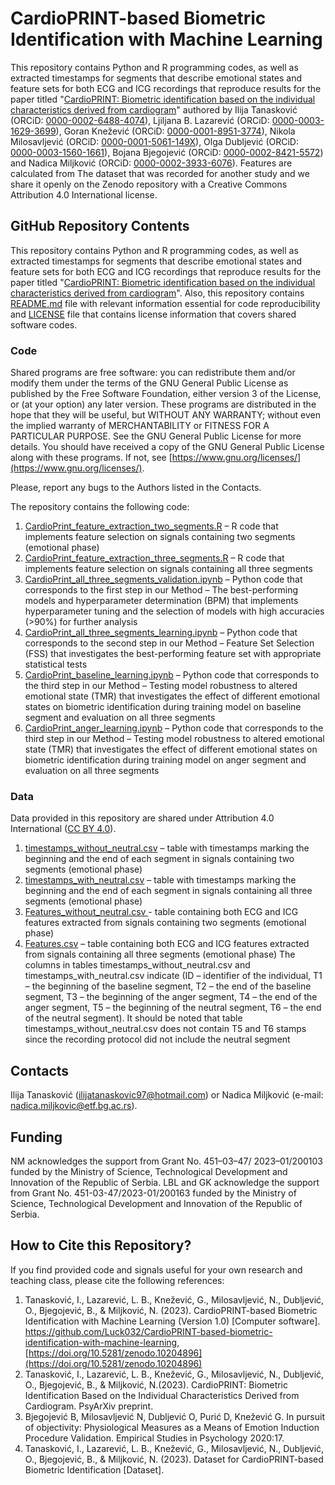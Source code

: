 # CardioPRINT-based Biometric Identification with Machine Learning
This repository contains Python and R programming codes, as well as extracted timestamps for segments that describe emotional states and feature sets for both ECG and ICG recordings that reproduce results for the paper titled "[CardioPRINT: Biometric identification based on the individual characteristics derived from cardiogram](link)" authored by Ilija Tanasković (ORCiD: [0000-0002-6488-4074](https://orcid.org/0000-0002-6488-4074)), Ljiljana B. Lazarević (ORCiD: [0000-0003-1629-3699](https://orcid.org/0000-0003-1629-3699)), Goran Knežević (ORCiD: [0000-0001-8951-3774](https://orcid.org/0000-0001-8951-3774)), Nikola Milosavljević (ORCiD: [0000-0001-5061-149X](https://orcid.org/0000-0001-5061-149X)), Olga Dubljević (ORCiD: [0000-0003-1560-1661](https://orcid.org/0000-0003-1560-1661)), Bojana Bjegojević (ORCiD: [0000-0002-8421-5572](https://orcid.org/0000-0002-8421-5572)) and Nadica Miljković (ORCiD: [0000-0002-3933-6076](https://orcid.org/0000-0002-3933-6076)). Features are calculated  from The dataset that was recorded for another study and we share it openly on the Zenodo repository with a Creative Commons Attribution 4.0 International license.

## GitHub Repository Contents
This repository contains Python and R programming codes, as well as extracted timestamps for segments that describe emotional states and feature sets for both ECG and ICG recordings that reproduce results for the paper titled "[CardioPRINT: Biometric identification based on the individual characteristics derived from cardiogram](link)".
Also, this repository contains [README.md](https://github.com/Luck032/CardioPRINT-biometric-identification-with-machine-learning/blob/main/README.md) file with relevant information essential for code reproducibility and [LICENSE](https://github.com/Luck032/CardioPRINT-biometric-identification-with-machine-learning/blob/main/LICENSE) file that contains license information that covers shared software codes.

### Code
Shared programs are free software: you can redistribute them and/or modify them under the terms of the GNU General Public License as published by the Free Software Foundation, either version 3 of the License, or (at your option) any later version. These programs are distributed in the hope that they will be useful, but WITHOUT ANY WARRANTY; without even the implied warranty of MERCHANTABILITY or FITNESS FOR A PARTICULAR PURPOSE. See the GNU General Public License for more details. You should have received a copy of the GNU General Public License along with these programs. If not, see [https://www.gnu.org/licenses/](https://www.gnu.org/licenses/).

Please, report any bugs to the Authors listed in the Contacts.

The repository contains the following code:

1)	[CardioPrint_feature_extraction_two_segments.R](https://github.com/Luck032/CardioPRINT-biometric-identification-with-machine-learning/blob/main/CardioPrint_feature_extraction_two_segments.R) – R code that implements feature selection on signals containing two segments (emotional phase)
2)	[CardioPrint_feature_extraction_three_segments.R](https://github.com/Luck032/CardioPRINT-biometric-identification-with-machine-learning/blob/main/CardioPrint_feature_extraction_three_segments.R) – R code that implements feature selection on signals containing all three segments
3)	[CardioPrint_all_three_segments_validation.ipynb](https://github.com/Luck032/CardioPRINT-biometric-identification-with-machine-learning/blob/main/CardioPrint_all_three_segments_validation.ipynb) – Python code that corresponds to the first step in our Method – The best-performing models and hyperparameter determination (BPM) that implements hyperparameter tuning and the selection of models with high accuracies (>90%) for further analysis
4)	[CardioPrint_all_three_segments_learning.ipynb](https://github.com/Luck032/CardioPRINT-biometric-identification-with-machine-learning/blob/main/CardioPrint_all_three_segments_learning.ipynb) – Python code that corresponds to the second step in our Method – Feature Set Selection (FSS) that investigates the best-performing feature set with appropriate statistical tests
5)	[CardioPrint_baseline_learning.ipynb](https://github.com/Luck032/CardioPRINT-biometric-identification-with-machine-learning/blob/main/CardioPrint_baseline_learning.ipynb) – Python code that corresponds to the third step in our Method – Testing model robustness to altered emotional state (TMR) that investigates the effect of different emotional states on biometric identification during training model on baseline segment and evaluation on all three segments
6)	[CardioPrint_anger_learning.ipynb](https://github.com/Luck032/CardioPRINT-biometric-identification-with-machine-learning/blob/main/CardioPrint_anger_learning.ipynb) – Python code that corresponds to the third step in our Method – Testing model robustness to altered emotional state (TMR) that investigates the effect of different emotional states on biometric identification during training model on anger segment and evaluation on all three segments

### Data
Data provided in this repository are shared under Attribution 4.0 International ([CC BY 4.0](https://creativecommons.org/licenses/by/4.0/)). 

1)	[timestamps_without_neutral.csv](https://github.com/Luck032/CardioPRINT-biometric-identification-with-machine-learning/blob/main/timestamps_without_neutral.csv) – table with timestamps marking the beginning and the end of each segment in signals containing two segments (emotional phase)
2)	[timestamps_with_neutral.csv](https://github.com/Luck032/CardioPRINT-biometric-identification-with-machine-learning/blob/main/timestamps_with_neutral.csv) – table with timestamps marking the beginning and the end of each segment in signals containing all three segments (emotional phase)
3)	[Features_without_neutral.csv ](https://github.com/Luck032/CardioPRINT-biometric-identification-with-machine-learning/blob/main/Features_without_neutral.csv) - table containing both ECG and ICG features extracted from signals containing two segments (emotional phase)
4)	[Features.csv](https://github.com/Luck032/CardioPRINT-biometric-identification-with-machine-learning/blob/main/Features.csv) – table containing both ECG and ICG features extracted from signals containing all three segments (emotional phase)
The columns in tables timestamps_without_neutral.csv and  timestamps_with_neutral.csv indicate (ID – identifier of the individual, T1 – the beginning of the baseline segment, T2 – the end of the baseline segment, T3 – the beginning of the anger segment, T4 – the end of the anger segment, T5 – the beginning of the neutral segment, T6 – the end of the neutral segment).
It should be noted that table timestamps_without_neutral.csv does not contain T5 and T6 stamps since the recording protocol did not include the neutral segment

## Contacts
Ilija Tanasković ([ilijatanaskovic97@hotmail.com](mailto:ilijatanaskovic97@hotmail.com)) or Nadica Miljković (e-mail: [nadica.miljkovic@etf.bg.ac.rs](mailto:nadica.miljkovic@etf.bg.ac.rs)).

## Funding
NM acknowledges the support from Grant No. 451–03–47/ 2023–01/200103 funded by the Ministry of Science, Technological Development and Innovation of the Republic of Serbia. LBL and GK acknowledge the support from Grant No. 451-03-47/2023-01/200163 funded by the Ministry of Science, Technological Development and Innovation of the Republic of Serbia.

## How to Cite this Repository?
If you find provided code and signals useful for your own research and teaching class, please cite the following references:
1) Tanasković, I., Lazarević, L. B., Knežević, G., Milosavljević, N., Dubljević, O., Bjegojević, B., & Miljković, N. (2023). CardioPRINT-based Biometric Identification with Machine Learning (Version 1.0) [Computer software]. https://github.com/Luck032/CardioPRINT-based-biometric-identification-with-machine-learning, [https://doi.org/10.5281/zenodo.10204896](https://doi.org/10.5281/zenodo.10204896)
2) Tanasković, I., Lazarević, L. B., Knežević, G., Milosavljević, N., Dubljević, O., Bjegojević, B., & Miljković, N.(2023). CardioPRINT: Biometric Identification Based on the Individual Characteristics Derived from Cardiogram. PsyArXiv preprint.
3) Bjegojević B, Milosavljević N, Dubljević O, Purić D, Knežević G. In pursuit of objectivity: Physiological Measures as a Means of Emotion Induction Procedure Validation. Empirical Studies in Psychology 2020:17.
4) Tanasković, I., Lazarević, L. B., Knežević, G., Milosavljević, N., Dubljević, O., Bjegojević, B., & Miljković, N. (2023). Dataset for CardioPRINT-based Biometric Identification [Dataset]. 
